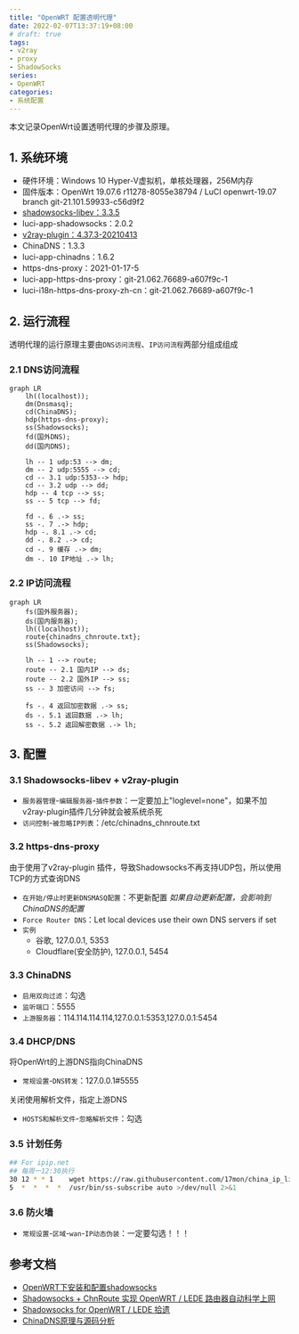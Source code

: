 ```yaml
---
title: "OpenWRT 配置透明代理"
date: 2022-02-07T13:37:19+08:00
# draft: true
tags: 
- v2ray
- proxy
- ShadowSocks
series:
- OpenWRT
categories:
- 系统配置
---
```


本文记录OpenWrt设置透明代理的步骤及原理。

## 1. 系统环境

- 硬件环境：Windows 10 Hyper-V虚拟机，单核处理器，256M内存
- 固件版本：OpenWrt 19.07.6 r11278-8055e38794 / LuCI openwrt-19.07 branch git-21.101.59933-c56d9f2
- [shadowsocks-libev：3.3.5](https://github.com/shadowsocks/openwrt-shadowsocks/releases)
- luci-app-shadowsocks：2.0.2
- [v2ray-plugin：4.37.3-20210413](https://github.com/honwen/openwrt-v2ray-plugin/releases)
- ChinaDNS：1.3.3
- luci-app-chinadns：1.6.2
- https-dns-proxy：2021-01-17-5
- luci-app-https-dns-proxy：git-21.062.76689-a607f9c-1
- luci-i18n-https-dns-proxy-zh-cn：git-21.062.76689-a607f9c-1

## 2. 运行流程

透明代理的运行原理主要由`DNS访问流程`、`IP访问流程`两部分组成组成

### 2.1 DNS访问流程

```mermaid
graph LR
    lh((localhost));
    dm(Dnsmasq);
    cd(ChinaDNS);
    hdp(https-dns-proxy);
    ss(Shadowsocks);
    fd(国外DNS);
    dd(国内DNS);

    lh -- 1 udp:53 --> dm;
    dm -- 2 udp:5555 --> cd;
    cd -- 3.1 udp:5353--> hdp;
    cd -- 3.2 udp --> dd;
    hdp -- 4 tcp --> ss;
    ss -- 5 tcp --> fd;

    fd -. 6 .-> ss;
    ss -. 7 .-> hdp;
    hdp -. 8.1 .-> cd;
    dd -. 8.2 .-> cd;
    cd -. 9 缓存 .-> dm;
    dm -. 10 IP地址 .-> lh;
```

### 2.2 IP访问流程

```mermaid
graph LR
    fs(国外服务器);
    ds(国内服务器);
    lh((localhost));
    route{chinadns_chnroute.txt};
    ss(Shadowsocks);

    lh -- 1 --> route;
    route -- 2.1 国内IP --> ds;
    route -- 2.2 国外IP --> ss;
    ss -- 3 加密访问 --> fs;

    fs -. 4 返回加密数据 .-> ss;
    ds -. 5.1 返回数据 .-> lh;
    ss -. 5.2 返回解密数据 .-> lh;
```

## 3. 配置

### 3.1 Shadowsocks-libev + v2ray-plugin

- `服务器管理`-`编辑服务器`-`插件参数`：一定要加上"loglevel=none"，如果不加v2ray-plugin插件几分钟就会被系统杀死
- `访问控制`-`被忽略IP列表`：/etc/chinadns_chnroute.txt

### 3.2 https-dns-proxy

由于使用了v2ray-plugin 插件，导致Shadowsocks不再支持UDP包，所以使用TCP的方式查询DNS
- `在开始/停止时更新DNSMASQ配置`：不更新配置 *如果自动更新配置，会影响到ChinaDNS的配置*
- `Force Router DNS`：Let local devices use their own DNS servers if set
- `实例`
    - 谷歌, 127.0.0.1, 5353
    - Cloudflare(安全防护), 127.0.0.1, 5454

### 3.3 ChinaDNS

- `启用双向过滤`：勾选
- `监听端口`：5555
- `上游服务器`：114.114.114.114,127.0.0.1:5353,127.0.0.1:5454

### 3.4 DHCP/DNS

将OpenWrt的上游DNS指向ChinaDNS
- `常规设置`-`DNS转发`：127.0.0.1#5555

关闭使用解析文件，指定上游DNS
- `HOSTS和解析文件`-`忽略解析文件`：勾选

### 3.5 计划任务

```bash
## For ipip.net
## 每周一12:30执行
30 12 * * 1    wget https://raw.githubusercontent.com/17mon/china_ip_list/master/china_ip_list.txt -O /tmp/china_ip_list.txt && mv /tmp/china_ip_list.txt /etc/chinadns_chnroute.txt
5  *  *  *  *  /usr/bin/ss-subscribe auto >/dev/null 2>&1
```

### 3.6 防火墙

- `常规设置`-`区域`-`wan`-`IP动态伪装`：一定要勾选！！！

## 参考文档

- [OpenWRT下安装和配置shadowsocks](http://douxinchun.github.io/blog/20210302/install-shadowsocks-on-openwrt.html)
- [Shadowsocks + ChnRoute 实现 OpenWRT / LEDE 路由器自动科学上网](https://cokebar.info/archives/664)
- [Shadowsocks for OpenWRT / LEDE 拾遗](https://cokebar.info/archives/850)
- [ChinaDNS原理与源码分析](https://cyberloginit.com/2019/04/08/chinadns-code-analysis.html)